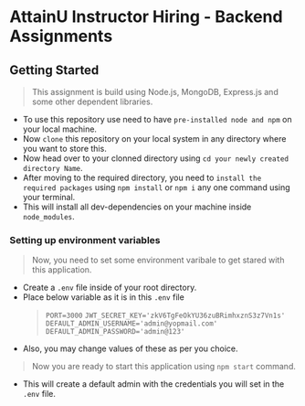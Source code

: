 # AttainU Instructor Hiring - Backend Assignments

## Getting Started

> This assignment is build using Node.js, MongoDB, Express.js and some other dependent libraries.

- To use this repository use need to have `pre-installed node and npm` on your local machine. 
- Now `clone` this repository on your local system in any directory where you want to store this.
- Now head over to your clonned directory using `cd your newly created directory Name`.
- After moving to the required directory, you need to `install the required packages` using `npm install` or `npm i` any one command using your terminal.
- This will install all dev-dependencies on your machine inside `node_modules`.

### Setting up environment variables

> Now, you need to set some environment varibale to get stared with this application.

- Create a `.env` file inside of your root directory.
- Place below variable as it is in this `.env` file
    > `PORT=3000`
    > `JWT_SECRET_KEY='zkV6TgFeOkYU36zuBRimhxznS3z7Vn1s'`
    > `DEFAULT_ADMIN_USERNAME='admin@yopmail.com'`
    > `DEFAULT_ADMIN_PASSWORD='admin@123'`
- Also, you may change values of these as per you choice.

> Now you are ready to start this application using `npm start` command.

- This will create a default admin with the credentials you will set in the `.env` file.
